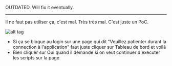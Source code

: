 OUTDATED.
Will fix it eventually.



---


Il ne faut pas utiliser ça, c'est mal. Très très mal. C'est juste un PoC.

![alt tag](https://i.imgur.com/j2MJNYe.gif)

- Si ça se bloque au login sur une page qui dit "Veuillez patienter durant la connection à l'application" faut juste cliquer sur Tableau de bord et voilà
- Bien cliquer sur Oui quand il demande si on veut continuer d'executer les scripts sur la page
